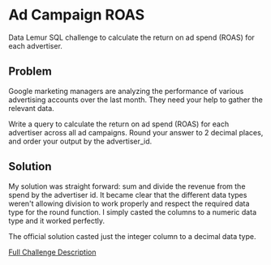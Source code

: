 # Ad Campaign ROAS

Data Lemur SQL challenge to calculate the return on ad spend (ROAS) for each advertiser.

## Problem

Google marketing managers are analyzing the performance of various advertising accounts over the last month. They need your help to gather the relevant data.

Write a query to calculate the return on ad spend (ROAS) for each advertiser across all ad campaigns. Round your answer to 2 decimal places, and order your output by the advertiser_id.

## Solution

My solution was straight forward: sum and divide the revenue from the spend by the advertiser id. It became clear that the different data types weren't allowing division to work properly and respect the required data type for the round function. I simply casted the columns to a numeric data type and it worked perfectly.

The official solution casted just the integer column to a decimal data type.

[Full Challenge Description](https://datalemur.com/questions/ad-campaign-roas)